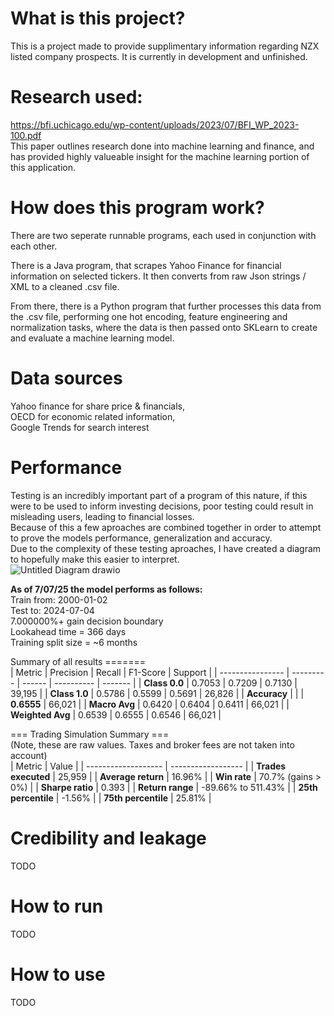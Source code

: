 # What is this project?
This is a project made to provide supplimentary information regarding NZX listed company prospects.
It is currently in development and unfinished.

# Research used:
https://bfi.uchicago.edu/wp-content/uploads/2023/07/BFI_WP_2023-100.pdf <br>
This paper outlines research done into machine learning and finance, and has provided highly valueable insight for the machine learning portion of this application.

# How does this program work?
There are two seperate runnable programs, each used in conjunction with each other.<br>

There is a Java program, that scrapes Yahoo Finance for financial information on selected tickers. It then converts from raw Json strings / XML to a cleaned .csv file.<br>

From there, there is a Python program that further processes this data from the .csv file, performing one hot encoding, feature engineering and normalization tasks, where the data is then passed onto SKLearn to create and evaluate a machine learning model. 

# Data sources
Yahoo finance for share price & financials,<br>
OECD for economic related information,<br>
Google Trends for search interest

# Performance
Testing is an incredibly important part of a program of this nature, if this were to be used to inform investing decisions, poor testing could result in misleading users, leading to financial losses. <br>
Because of this a few aproaches are combined together in order to attempt to prove the models performance, generalization and accuracy. <br>
Due to the complexity of these testing aproaches, I have created a diagram to hopefully make this easier to interpret. <br>
![Untitled Diagram drawio](https://github.com/user-attachments/assets/36d9e3b4-a1a8-40fb-8f10-eac11a446642)

**As of 7/07/25 the model performs as follows:**<br>
Train from: 2000-01-02<br>
Test to: 2024-07-04<br>
7.000000%+ gain decision boundary<br>
Lookahead time = 366 days<br>
Training split size = ~6 months<br>

Summary of all results =======<br>
| Metric           | Precision | Recall | F1-Score   | Support |
| ---------------- | --------- | ------ | ---------- | ------- |
| **Class 0.0**    | 0.7053    | 0.7209 | 0.7130     | 39,195  |
| **Class 1.0**    | 0.5786    | 0.5599 | 0.5691     | 26,826  |
| **Accuracy**     |           |        | **0.6555** | 66,021  |
| **Macro Avg**    | 0.6420    | 0.6404 | 0.6411     | 66,021  |
| **Weighted Avg** | 0.6539    | 0.6555 | 0.6546     | 66,021  |


=== Trading Simulation Summary ===<br>
(Note, these are raw values. Taxes and broker fees are not taken into account)<br>
| Metric              | Value              |
| ------------------- | ------------------ |
| **Trades executed** | 25,959             |
| **Average return**  | 16.96%             |
| **Win rate**        | 70.7% (gains > 0%) |
| **Sharpe ratio**    | 0.393              |
| **Return range**    | -89.66% to 511.43% |
| **25th percentile** | -1.56%             |
| **75th percentile** | 25.81%             |

# Credibility and leakage
TODO

# How to run
TODO 

# How to use
TODO

